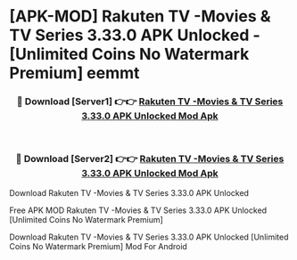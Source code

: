 # [APK-MOD] Rakuten TV -Movies & TV Series 3.33.0 APK Unlocked - [Unlimited Coins No Watermark Premium] eemmt



<div align="center">
<h3>🔴 Download [Server1] 👉👉 <a href="https://momento.my/?title=Rakuten_TV_-Movies_&_TV_Series_3.33.0_APK_Unlocked">Rakuten TV -Movies & TV Series 3.33.0 APK Unlocked Mod Apk</a></h3><br>

<h3>🔴 Download [Server2] 👉👉 <a href="https://momento.my/?title=Rakuten_TV_-Movies_&_TV_Series_3.33.0_APK_Unlocked">Rakuten TV -Movies & TV Series 3.33.0 APK Unlocked Mod Apk</a></h3>
</div>



Download Rakuten TV -Movies & TV Series 3.33.0 APK Unlocked 

Free APK MOD Rakuten TV -Movies & TV Series 3.33.0 APK Unlocked [Unlimited Coins No Watermark Premium]

Download Rakuten TV -Movies & TV Series 3.33.0 APK Unlocked [Unlimited Coins No Watermark Premium] Mod For Android
